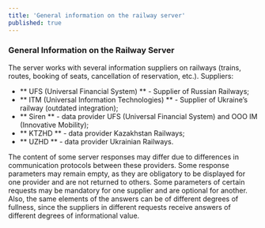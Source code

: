 ```yaml
---
title: 'General information on the railway server'
published: true
---
```


### General Information on the Railway Server

The server works with several information suppliers on railways (trains, routes, booking of seats, cancellation of reservation, etc.).
Suppliers:

* ** UFS (Universal Financial System) ** - Supplier of Russian Railways;
* ** ITM (Universal Information Technologies) ** - Supplier of Ukraine’s railway (outdated integration);
* ** Siren ** - data provider UFS (Universal Financial System) and OOO IM (Innovative Mobility);
* ** KTZHD ** - data provider Kazakhstan Railways;
* ** UZHD ** - data provider Ukrainian Railways.

The content of some server responses may differ due to differences in communication protocols between these providers.
Some response parameters may remain empty, as they are obligatory to be displayed for one provider and are not returned to others.
Some parameters of certain requests may be mandatory for one supplier and are optional for another.
Also, the same elements of the answers can be of different degrees of fullness, since the suppliers in different requests receive answers of different degrees of informational value. 